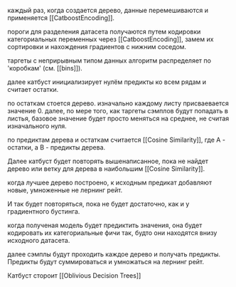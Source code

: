 каждый раз, когда создается дерево, данные перемешиваются и применяется [[CatboostEncoding]].

пороги для разделения датасета получаются путем кодировки категориальных переменных через [[CatboostEncoding]], замем их сортировки и нахождения градиентов с нижним соседом.

таргеты с неприрывным типом данных алгоритм распределяет по 'коробкам' (см. [[bins]]).

далее катбуст инициализирует нулём предикты ко всем рядам и считает остатки. 

по остаткам стоется дерево. изначально каждому листу присваевается значение 0. далее, по мере того, как таргеты сэмплов будут попадать в листья, базовое значение будет просто меняться на среднее, не считая изначального нуля.

по предиктам дерева и остаткам считается [[Cosine Similarity]], где А - остатки, а В - предикты дерева. 

Далее катбуст будет повторять вышенаписанное, пока не найдет дерево или ветку для дерева в наибольшим [[Cosine Similarity]]. 

когда лучшее дерево построено, к исходным предикат добавляют новые, умноженные не лернинг рейт. 

И так будет повторяться, пока не будет достаточно, как и у градиентного бустинга.

когда полученая модель будет предиктить значения, она будет кодировать их категориальные фичи так, будто они находятся внизу исходного датасета.

далее сэмплы будут проходить каждое дерево и получать предикты. Предикты будут суммироваться и умножаться на лернинг рейт. 

Катбуст стороит [[Oblivious Decision Trees]]

